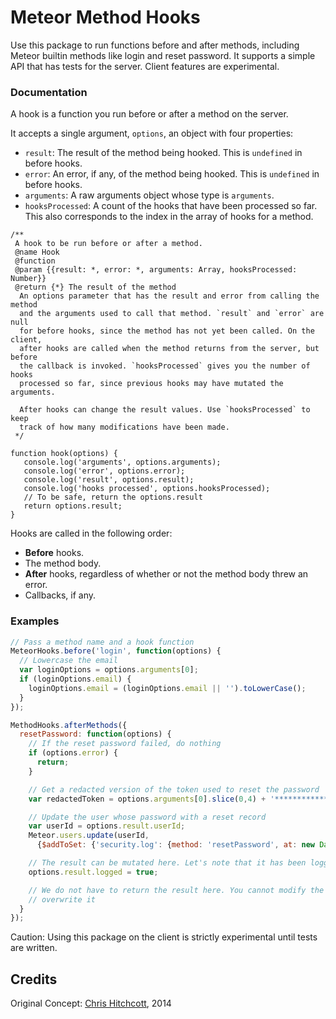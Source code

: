 # Meteor Method Hooks

Use this package to run functions before and after methods, including Meteor builtin methods like login and reset password. It supports a simple API that has tests for the server. Client features are experimental.

### Documentation

A hook is a function you run before or after a method on the server.

It accepts a single argument, `options`, an object with four properties:

 - `result`: The result of the method being hooked. This is `undefined` in before hooks.
 - `error`: An error, if any, of the method being hooked. This is `undefined` in before hooks.
 - `arguments`: A raw arguments object whose type is `arguments`.
 - `hooksProcessed`: A count of the hooks that have been processed so far. This also corresponds to the index in the array of hooks for a method.
 
```
/**
 A hook to be run before or after a method.
 @name Hook
 @function
 @param {{result: *, error: *, arguments: Array, hooksProcessed: Number}}
 @return {*} The result of the method
  An options parameter that has the result and error from calling the method
  and the arguments used to call that method. `result` and `error` are null
  for before hooks, since the method has not yet been called. On the client,
  after hooks are called when the method returns from the server, but before
  the callback is invoked. `hooksProcessed` gives you the number of hooks
  processed so far, since previous hooks may have mutated the arguments.

  After hooks can change the result values. Use `hooksProcessed` to keep
  track of how many modifications have been made.
 */
 
function hook(options) {
   console.log('arguments', options.arguments);
   console.log('error', options.error);
   console.log('result', options.result);
   console.log('hooks processed', options.hooksProcessed);
   // To be safe, return the options.result
   return options.result;
}
```

Hooks are called in the following order:

 - **Before** hooks.
 - The method body.
 - **After** hooks, regardless of whether or not the method body threw an error.
 - Callbacks, if any.
 
### Examples

```js
// Pass a method name and a hook function
MeteorHooks.before('login', function(options) {
  // Lowercase the email
  var loginOptions = options.arguments[0];
  if (loginOptions.email) {
    loginOptions.email = (loginOptions.email || '').toLowerCase();
  }
});

MethodHooks.afterMethods({
  resetPassword: function(options) {
    // If the reset password failed, do nothing
    if (options.error) {
      return;
    }

    // Get a redacted version of the token used to reset the password
    var redactedToken = options.arguments[0].slice(0,4) + '***********************************************'

    // Update the user whose password with a reset record
    var userId = options.result.userId;
    Meteor.users.update(userId,
      {$addToSet: {'security.log': {method: 'resetPassword', at: new Date(), token: redactedToken}}});

    // The result can be mutated here. Let's note that it has been logged to the client
    options.result.logged = true;

    // We do not have to return the result here. You cannot modify the return value, since other after functions may
    // overwrite it
  }
});
```

Caution: Using this package on the client is strictly experimental until tests are written.


## Credits

Original Concept: [Chris Hitchcott](http://github.com/hitchcott), 2014
